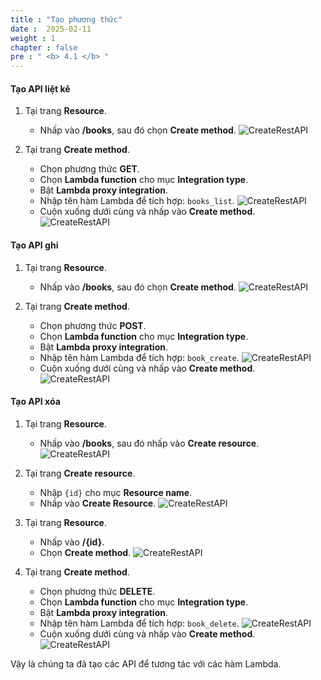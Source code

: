 ```yaml
---
title : "Tạo phương thức"
date :  2025-02-11
weight : 1
chapter : false
pre : " <b> 4.1 </b> "
---
```

#### Tạo API liệt kê

1. Tại trang **Resource**.
    - Nhấp vào **/books**, sau đó chọn **Create method**.
      ![CreateRestAPI](/images/temp/1/55.png?width=90pc)

2. Tại trang **Create method**.
    - Chọn phương thức **GET**.
    - Chọn **Lambda function** cho mục **Integration type**.
    - Bật **Lambda proxy integration**.
    - Nhập tên hàm Lambda để tích hợp: `books_list`.
      ![CreateRestAPI](/images/temp/1/56.png?width=90pc)
    - Cuộn xuống dưới cùng và nhấp vào **Create method**.
      ![CreateRestAPI](/images/temp/1/57.png?width=90pc)

#### Tạo API ghi

1. Tại trang **Resource**.
    - Nhấp vào **/books**, sau đó chọn **Create method**.
      ![CreateRestAPI](/images/temp/1/55.png?width=90pc)

2. Tại trang **Create method**.
    - Chọn phương thức **POST**.
    - Chọn **Lambda function** cho mục **Integration type**.
    - Bật **Lambda proxy integration**.
    - Nhập tên hàm Lambda để tích hợp: `book_create`.
      ![CreateRestAPI](/images/temp/1/58.png?width=90pc)
    - Cuộn xuống dưới cùng và nhấp vào **Create method**.
      ![CreateRestAPI](/images/temp/1/59.png?width=90pc)

#### Tạo API xóa

1. Tại trang **Resource**.
    - Nhấp vào **/books**, sau đó nhấp vào **Create resource**.
      ![CreateRestAPI](/images/temp/1/60.png?width=90pc)

2. Tại trang **Create resource**.
    - Nhập `{id}` cho mục **Resource name**.
    - Nhấp vào **Create Resource**.
      ![CreateRestAPI](/images/temp/1/61.png?width=90pc)

3. Tại trang **Resource**.
    - Nhấp vào **/{id}**.
    - Chọn **Create method**.
      ![CreateRestAPI](/images/temp/1/62.png?width=90pc)

4. Tại trang **Create method**.
    - Chọn phương thức **DELETE**.
    - Chọn **Lambda function** cho mục **Integration type**.
    - Bật **Lambda proxy integration**.
    - Nhập tên hàm Lambda để tích hợp: `book_delete`.
      ![CreateRestAPI](/images/temp/1/63.png?width=90pc)
    - Cuộn xuống dưới cùng và nhấp vào **Create method**.
      ![CreateRestAPI](/images/temp/1/64.png?width=90pc)

Vậy là chúng ta đã tạo các API để tương tác với các hàm Lambda.
